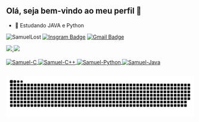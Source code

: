 ## Olá, seja bem-vindo ao meu perfil 🚀
- 🌱 Estudando JAVA e Python

![SamuelLost](https://komarev.com/ghpvc/?username=SamuelLost&label=Profile%20views&color=ff9000&style=flat)
[![Insgram Badge](https://img.shields.io/badge/samuel.h15-E4405F?style=flat-square&logo=instagram&logoColor=white&link=https://www.instagram.com/samuel.h15)](https://www.instagram.com/samuel.h15)
[![Gmail Badge](https://img.shields.io/badge/-samuelhenriqec@alu.ufc.br-c14438?style=flat-square&logo=Gmail&logoColor=white&link=mailto:samuelhenriqec@alu.ufc.br)](mailto:samuelhenriqec@alu.ufc.br)

<div>
  <a href="https://github.com/SamuelLost">
  <img height="180em" src="https://github-readme-stats.vercel.app/api?username=SamuelLost&show_icons=true&theme=radical&include_all_commits=true&count_private=true"/>
  <img height="180em" src="https://github-readme-stats.vercel.app/api/top-langs/?username=SamuelLost&layout=compact&langs_count=7&theme=radical"/>
</div>
<div style="display: inline_block"><br>
  <img align="center" alt="Samuel-C" height="30" width="40" src="https://cdn.jsdelivr.net/gh/devicons/devicon/icons/c/c-original.svg">
  <img align="center" alt="Samuel-C++" height="30" width="40" src="https://cdn.jsdelivr.net/gh/devicons/devicon/icons/cplusplus/cplusplus-original.svg">
  <img align="center" alt="Samuel-Python" height="30" width="40" src="https://cdn.jsdelivr.net/gh/devicons/devicon/icons/python/python-original.svg">
  <img align="center" alt="Samuel-Java" height="30" width="40" src="https://cdn.jsdelivr.net/gh/devicons/devicon/icons/java/java-original-wordmark.svg">
</div>
<!--  
![c badge](https://img.shields.io/badge/C-00599C?style=for-the-badge&logo=c&logoColor=white)
![c++ badge](https://img.shields.io/badge/C%2B%2B-00599C?style=for-the-badge&logo=c%2B%2B&logoColor=white)
![java badge](https://img.shields.io/badge/Java-ED8B00?style=for-the-badge&logo=java&logoColor=white)
![python badge](https://img.shields.io/badge/Python-14354C?style=for-the-badge&logo=python&logoColor=white)
-->
  
##
  
  ![Snake animation](https://github.com/SamuelLost/SamuelLost/blob/output/github-contribution-grid-snake.svg)
